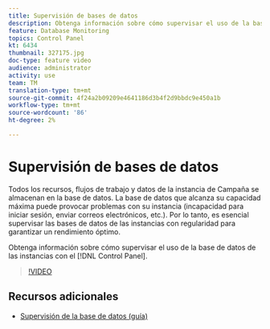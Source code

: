 ```yaml
---
title: Supervisión de bases de datos
description: Obtenga información sobre cómo supervisar el uso de la base de datos de sus instancias.
feature: Database Monitoring
topics: Control Panel
kt: 6434
thumbnail: 327175.jpg
doc-type: feature video
audience: administrator
activity: use
team: TM
translation-type: tm+mt
source-git-commit: 4f24a2b09209e4641186d3b4f2d9bbdc9e450a1b
workflow-type: tm+mt
source-wordcount: '86'
ht-degree: 2%

---
```



# Supervisión de bases de datos

Todos los recursos, flujos de trabajo y datos de la instancia de Campaña se almacenan en la base de datos. La base de datos que alcanza su capacidad máxima puede provocar problemas con su instancia (incapacidad para iniciar sesión, enviar correos electrónicos, etc.). Por lo tanto, es esencial supervisar las bases de datos de las instancias con regularidad para garantizar un rendimiento óptimo.

Obtenga información sobre cómo supervisar el uso de la base de datos de las instancias con el [!DNL Control Panel].

>[!VIDEO](https://video.tv.adobe.com/v/327175?quality=12)

## Recursos adicionales

* [Supervisión de la base de datos (guía)](https://experienceleague.adobe.com/docs/control-panel/using/performance-monitoring/database-monitoring.html?lang=en#performance-monitoring)
